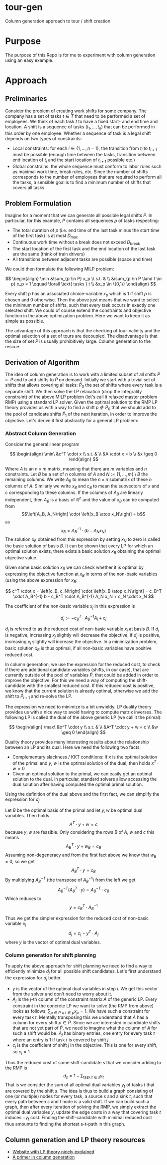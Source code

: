 # tour-gen
Column generation approach to tour / shift creation

# Purpose
The purpose of this Repo is for me to experiment with column generation using an easy example.

# Approach
## Preliminaries
Consider the problem of creating work shifts for some company.
The company has a set of tasks $t \in T$ that need to be performed a set of employees.
We think of each task $t$ to have a fixed start- and end time and location.
A shift is a sequence of tasks $(t_1, \dots, t_n)$ that can be performed in this order by one employee.
Whether a sequence of task is a legal shift depends on two types of constraints:
- Local constraints: for each $i \in \{1, \dots, n-1\}$, the transition from $t_i$ to $t_{i+1}$ must be possible (enough time between the tasks, transition between end location of $t_i$ and the start location of $t_{i+1}$ possible etc.)
- Global constrains: the whole sequence must conform to labor rules such as maximal work time, break rules, etc.
Since the number of shifts corresponds to the number of employees that are required to perform all the tasks, a sensible goal is to find a minimum number of shifts that covers all tasks.

## Problem Formulation
Imagine for a moment that we can generate all possible legal shifts $P$.
In particular, for this example, $P$ contains all sequences $p$ of tasks respecting:
- The total duration of $p$ (i.e. end time of the last task minus the start time of the first task) is at most $D_\max$
- Continuous work time without a break does not exceed $D_\text{break}$
- The start location of the first task and the end location of the last task are the same (think of train drivers)
- All transitions between adjacent tasks are possible (space and time)

We could then formulate the following MILP problem:

$$
\begin{align}
\min &\sum_{p \in P} x_p \\
s.t. & \\
&\sum_{p \in P \land t \in p} x_p = 1 \qquad \forall \text{ tasks } t \\
&x_p \in \{0,1\}
\end{align}
$$

Every shift p has an associated choice-variable $x_p$ which is $1$ if shift $p$ is chosen and $0$ otherwise.
Then the above just means that we want to select the minimum number of shifts, such that every task occurs in exactly one selected shift.
We could of course extend the constraints and objective function in the above optimization problem.
Here we want to keep it as simple as possible.

The advantage of this approach is that the checking of tour-validity and the optimal selection of a set of tours are decoupled.
The disadvantage is that the size of set $P$ is usually prohibitively large.
Column generation to the rescue.

## Derivation of Algorithm
The idea of column generation is to work with a limited subset of all shifts $\tilde{P} \subset P$ and to add shifts to $\tilde{P}$ on demand.
Initially we start with a trivial set of shifts that allows covering all tasks: $\tilde{P}_0$ the set of shifts where every task is a separate shift.
We then solve the LP relaxation (drop the integrality constraint) of the above MILP problem (let's call it relaxed master problem RMP) using a standard LP solver.
Given the optimal solution to the RMP LP theory provides us with a way to find a shift $p \notin \tilde{P}_0$ that we should add to the pool of candidate shifts $\tilde{P}_1$ of the next iteration, in order to improve the objective.
Let's derive it first abstractly for a general LP problem:

### Abstract Column Generation
Consider the general linear program

$$
\begin{align}
\min\ &c^T \cdot x \\
s.t. & \\
&A \cdot x = b \\
&x \geq 0
\end{align}
$$

Where $A$ is an $n \times m$ matrix, meaning that there are $m$ variables and $n$ constraints.
Let $B$ be a set of $n$ columns of $A$ and $N := \{ 1,\dots,m \} \setminus B$ the remaining columns.
We write $A_B$ to mean the $n \times n$ submatrix of these $n$ columns of $A$.
Similarly we write $x_B$ and $c_B$ to mean the subvectors of $x$ and $c$ corresponding to these columns.
If the columns of $A_B$ are linearly independent, then $A_B$ is a basis of $\mathbb{R}^n$ and the value of $x_B$ can be computed from
$$\left[A_B, A_N\right] \cdot \left[x_B \atop x_N\right] = b$$
as
$$x_B = A_B^{-1} \cdot (b - A_N x_N)$$
The solution $x_B$ obtained from this expression by setting $x_N$ to zero is called the basic solution of basis $B$.
It can be shown that every LP for which an optimal solution exists, there exists a basic solution $x_B$ obtaining the optimal objective value.

Given some basic solution $x_B$ we can check whether it is optimal by expressing the objective function at $x_B$ in terms of the non-basic variables (using the above expression for $x_B$:

$$
c^T \cdot x = \left[c_B, c_N\right] \cdot \left[x_B \atop x_N\right] = c_B^T \cdot A_B^{-1} b - c_B^T \cdot A_B^{-1} A_N x_N + c_N \cdot x_N
$$

The coefficient of the non-basic variable $x_j$ in this expression is

$$
d_j := -c_B^T \cdot A_B^{-1} A_j + c_j
$$

$d_j$ is referred to as the reduced cost of non-basic variable $x_j$ at basis $B$.
If $d_j$ is negative, increasing $x_j$ slightly will decrease the objective, if $d_j$ is positive, increasing $x_j$ slightly will increase the objective.
In a minimization problem, basic solution $x_B$ is thus optimal, if all non-basic variables have positive reduced cost.

In column generation, we use the expression for the reduced cost, to check if there are additional candidate variables (shifts, in our case), that are currently outside of the pool of variables $\tilde{P}$, that could be added in order to improve the objective.
For this we need a way of computing the shift-candidate with the smallest reduced cost.
If this reduced cost is positive, we know that the current solution is already optimal, otherwise we add the shift to $\tilde{P}_{i+1}$ and re-solve the LP.

The expression we need to minimize is a bit unwieldy.
LP duality theory provides us with a nice way to avoid having to compute matrix inverses.
The following LP is called the dual of the above generic LP (we call it the primal):

$$
\begin{align}
\max\ &b^T \cdot y \\
s.t. & \\
&A^T \cdot y + w = c \\
&w \geq 0
\end{align}
$$

Duality theory provides many interesting results about the relationship between an LP and its dual.
Here we need the following two facts:
- Complementary slackness / KKT conditions: If $x$ is the optimal solution of the primal and $y$, $w$ is the optimal solution of the dual, then holds $x^T \cdot w = 0$
- Given an optimal solution to the primal, we can easily get an optimal solution to the dual. In particular, standard solvers allow accessing the dual solution after having computed the optimal primal solution.

Using the definition of the dual above and the first fact, we can simplify the expression for $d_j$:

Let $B$ be the optimal basis of the primal and let $y,w$ be optimal dual variables.
Then holds 
$$A^T \cdot y + w = c$$ 
because $y,w$ are feasible. Only considering the rows $B$ of $A$, $w$ and $c$ this means 
$$A_B^T \cdot y + w_B = c_B$$
Assuming non-degeneracy and from the first fact above we know that $w_B = 0$, so we get 
$$A_B^T \cdot y = c_B$$
By multiplying $A_B^{-T}$ (the transpose of $A_B^{-1}$) from the left we get 
$$A_B^{-T} (A_B^T \cdot y) = A_B^{-T} \cdot c_B$$
Which reduces to 
$$y = c_B^T \cdot A_B^{-1}$$

Thus we get the simpler expression for the reduced cost of non-basic variable $x_j$
$$d_j = c_j - y^T \cdot A_j$$
where $y$ is the vector of optimal dual variables.

### Column generation for shift planning
To apply the above approach for shift planning we need to find a way to efficiently minimize $d_j$ for all possible shift candidates.
Let's first understand the expression for $d_j$ better.
- $y$ is the vector of the optimal dual variables in step $i$. We get this vector from the solver and don't need to worry about it.
- $A_j$ is the $j$-th column of the constraint matrix $A$ of the generic LP. Every constraint in the concrete LP we want to solve (the RMP from above) looks as follows: $\sum_{p \in P \land t \in p} x_p = 1$. We have such a constraint for every task $t$. Mentally transposing this we understand that $A$ has a column for every shift $p \in \tilde{P}$. Since we are interested in candidate shifts that are not yet part of $\tilde{P}$, we need to imagine what the column of $A$ for such a shift would be. $A_j$ has binary entries, one entry for every task $t$ where an entry is $1$ if task $t$ is covered by shift $j$.
- $c_j$ is the coefficient of shift $j$ in the objective. This is one for every shift, so $c_j = 1$

Thus the reduced cost of some shift-candidate $s$ that we consider adding to the RMP is 
$$d_s = 1 - \sum_{\text{task } t \in s} y_t$$ 
That is we consider the sum of all optimal dual variables $y_t$ of tasks $t$ that are covered by the shift $s$.
The idea is thus to build a graph consisting of one (or multiple) nodes for every task, a source $s$ and a sink $t$, such that every path between $s$ and $t$ node is a valid shift.
If we can build such a graph, then after every iteration of solving the RMP, we simply extract the optimal dual variables $y$, update the edge costs in a way that covering task $t$ induces $-y_t$ cost.
Finding the shift-candidate with minimal reduced cost thus amounts to finding the shortest s-t-path in this graph. 

## Column generation and LP theory resources
- [Website with LP theory nicely explained](https://www.cs.upc.edu/~erodri/webpage/cps/cps.html)
- [A primer in column generation](https://www.researchgate.net/publication/226683077_A_Primer_in_Column_Generation)

